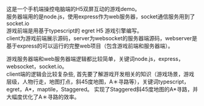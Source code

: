 这是一个手机端操控电脑端的H5双屏互动的游戏demo。<br>
服务器端用的是node.js，使用express作为web服务器，socket通信服务用到了socket.io<br>
游戏前端是用基于typescript的 egret H5 游戏引擎编写。<br>
client为游戏前端展示源码，server为websocket的服务器端源码，webserver是基于express的可以运行的完整web项目（包含游戏前端和服务器端）。

游戏服务器端和web服务器端逻辑都比较简单，关键词node.js，express，websocket，socket.io。<br>
client端的逻辑会比较复杂些, 首先要了解游戏开发相关的知识（游戏场景，游戏层级，人物行走，地图打点，斜45度地图，A＊寻路等），关键词typescript，egret，A*，maptile，Staggered。
实现了Staggered斜45度地图的A*寻路，并大幅度优化了A＊寻路的效率。
